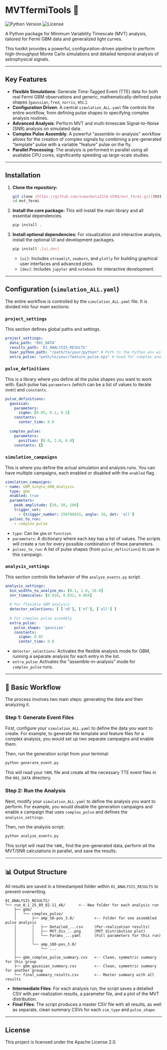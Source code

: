 # MVTfermiTools 🚀

![Python Version](https://img.shields.io/badge/python-3.11+-blue.svg)
![License](https://img.shields.io/badge/License-Apache_2.0-orange.svg)

A Python package for Minimum Variability Timescale (MVT) analysis, tailored for Fermi GBM data and generalized light curves.

This toolkit provides a powerful, configuration-driven pipeline to perform high-throughput Monte Carlo simulations and detailed temporal analysis of astrophysical signals.

---
## Key Features

* **Flexible Simulations**: Generate Time-Tagged Event (TTE) data for both real Fermi GBM observations and generic, mathematically-defined pulse shapes (`gaussian`, `fred`, `norris`, etc.).
* **Configuration Driven**: A central `simulation_ALL.yaml` file controls the entire workflow, from defining pulse shapes to specifying complex analysis routines.
* **Advanced Analysis**: Perform MVT and multi-timescale Signal-to-Noise (SNR) analysis on simulated data.
* **Complex Pulse Assembly**: A powerful "assemble-in-analysis" workflow allows for the creation of complex signals by combining a pre-generated "template" pulse with a variable "feature" pulse on the fly.
* **Parallel Processing**: The analysis is performed in parallel using all available CPU cores, significantly speeding up large-scale studies.

---
## Installation

1.  **Clone the repository:**
    ```bash
    git clone [https://github.com/sumanbala2210-USRA/mvt_fermi.git](https://github.com/sumanbala2210-USRA/mvt_fermi.git)
    cd mvt_fermi
    ```

2.  **Install the core package:**
    This will install the main library and all essential dependencies.
    ```bash
    pip install .
    ```

3.  **Install optional dependencies:**
    For visualization and interactive analysis, install the optional UI and development packages.
    ```bash
    pip install .[ui,dev]
    ```
    * `[ui]`: Includes `streamlit`, `seaborn`, and `plotly` for building graphical user interfaces and advanced plots.
    * `[dev]`: Includes `jupyter` and `notebook` for interactive development.

---
## Configuration (`simulation_ALL.yaml`)

The entire workflow is controlled by the `simulation_ALL.yaml` file. It is divided into four main sections:

### `project_settings`
This section defines global paths and settings.

```yaml
project_settings:
  data_path: '001_DATA'
  results_path: '01_ANALYSIS_RESULTS'
  haar_python_path: "/path/to/your/python" # Path to the Python env with haar_power installed
  extra_pulse: "path/to/your/feature_pulse.npz" # Used for complex analysis
```

### `pulse_definitions`
This is a library where you define all the pulse shapes you want to work with. Each pulse has `parameters` (which can be a list of values to iterate over) and `constants`.

```yaml
pulse_definitions:
  gaussian:
    parameters:
      sigma: [0.05, 0.1, 0.5]
    constants:
      center_time: 0.0
  
  complex_pulse:
    parameters:
      position: [0.0, 3.0, 6.0]
    constants: {}
```

### `simulation_campaigns`
This is where you define the actual simulation and analysis runs. You can have multiple campaigns, each enabled or disabled with the `enabled` flag.

```yaml
simulation_campaigns:
- name: GBM_Single_GRB_Analysis
  type: gbm
  enabled: true
  parameters:
    peak_amplitude: [10, 50, 100]
    trigger_set:
      - {trigger_number: 250709653, angle: 20, det: 'all'}
  pulses_to_run:
    - complex_pulse
```
* `type`: Can be `gbm` or `function`.
* `parameters`: A dictionary where each key has a list of values. The scripts will create a run for every possible combination of these parameters.
* `pulses_to_run`: A list of pulse shapes (from `pulse_definitions`) to use in this campaign.

### `analysis_settings`
This section controls the behavior of the `analyze_events.py` script.

```yaml
analysis_settings:
  bin_widths_to_analyze_ms: [0.1, 1.0, 10.0]
  snr_timescales: [0.016, 0.032, 0.064]
  
  # For flexible GBM analysis
  detector_selections: [ ['n6'], ['n7'], ['all'] ]
  
  # For complex pulse assembly
  extra_pulse:
    pulse_shape: 'gaussian'
    constants:
      sigma: 0.05
      center_time: 0.0
```
* `detector_selections`: Activates the flexible analysis mode for GBM, running a separate analysis for each entry in the list.
* `extra_pulse`: Activates the "assemble-in-analysis" mode for `complex_pulse` runs.

---
## 🔬 Basic Workflow

The process involves two main steps: generating the data and then analyzing it.

### Step 1: Generate Event Files
First, configure your `simulation_ALL.yaml` to define the data you want to create. For example, to generate the template and feature files for a complex analysis, you would set up two separate campaigns and enable them.

Then, run the generation script from your terminal:
```bash
python generate_event.py
```
This will read your `YAML` file and create all the necessary TTE event files in the `001_DATA` directory.

### Step 2: Run the Analysis
Next, modify your `simulation_ALL.yaml` to define the analysis you want to perform. For example, you would disable the generation campaigns and enable a campaign that uses `complex_pulse` and defines the `analysis_settings`.

Then, run the analysis script:
```bash
python analyze_events.py
```
This script will read the `YAML`, find the pre-generated data, perform all the MVT/SNR calculations in parallel, and save the results.

---
## 📊 Output Structure

All results are saved in a timestamped folder within `01_ANALYSIS_RESULTS` to prevent overwriting.

```
01_ANALYSIS_RESULTS/
└── run_0.1_25_09_02-11_46/      <-- New folder for each analysis run
    ├── gbm/
    │   └── complex_pulse/
    │       ├── amp_50-pos_3.0/         <-- Folder for one assembled pulse analysis
    │       │   ├── Detailed_...csv     (Per-realization results)
    │       │   ├── MVT_dis_...png      (MVT distribution plot)
    │       │   └── Params_...yaml      (Full parameters for this run)
    │       │
    │       └── amp_100-pos_3.0/
    │           └── ...
    │
    ├── gbm_complex_pulse_summary.csv   <-- Clean, symmetric summary for this group
    ├── gbm_gaussian_summary.csv        <-- Clean, symmetric summary for another group
    └── final_summary_results.csv       <-- Master summary with all results
```
* **Intermediate Files**: For each analysis run, the script saves a detailed CSV with per-realization results, a parameter file, and a plot of the MVT distribution.
* **Final Files**: The script produces a master CSV file with all results, as well as separate, clean summary CSVs for each `sim_type` and `pulse_shape`.

---
## License

This project is licensed under the Apache License 2.0.